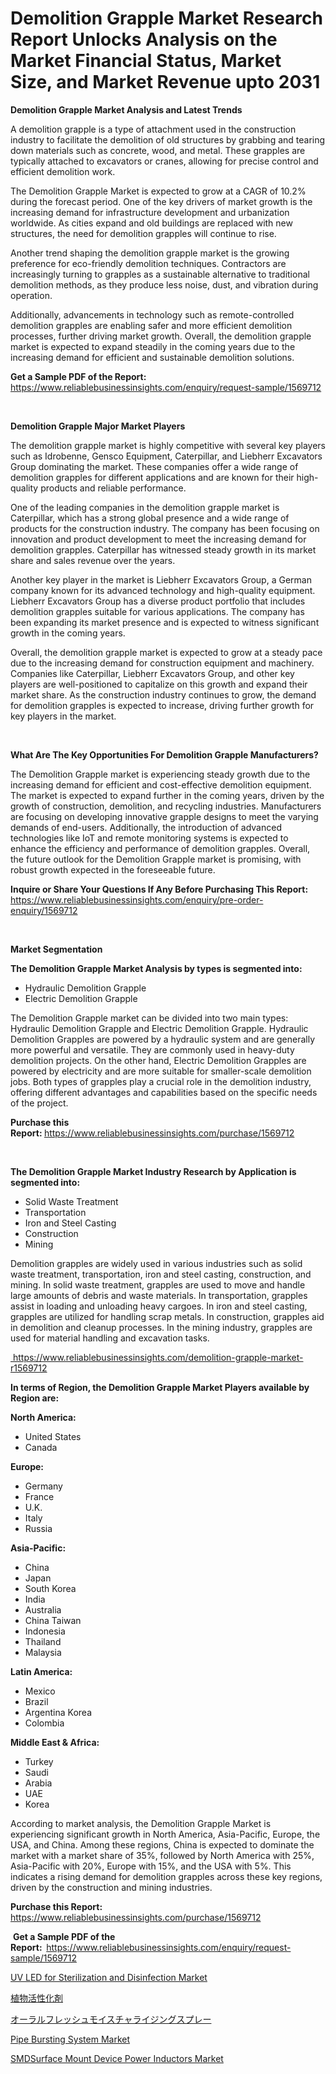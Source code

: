 <p><h1>Demolition Grapple Market Research Report Unlocks Analysis on the Market Financial Status, Market Size, and Market Revenue upto 2031</h1></p><p><strong>Demolition Grapple Market Analysis and Latest Trends</strong></p>
<p><p>A demolition grapple is a type of attachment used in the construction industry to facilitate the demolition of old structures by grabbing and tearing down materials such as concrete, wood, and metal. These grapples are typically attached to excavators or cranes, allowing for precise control and efficient demolition work.</p><p>The Demolition Grapple Market is expected to grow at a CAGR of 10.2% during the forecast period. One of the key drivers of market growth is the increasing demand for infrastructure development and urbanization worldwide. As cities expand and old buildings are replaced with new structures, the need for demolition grapples will continue to rise.</p><p>Another trend shaping the demolition grapple market is the growing preference for eco-friendly demolition techniques. Contractors are increasingly turning to grapples as a sustainable alternative to traditional demolition methods, as they produce less noise, dust, and vibration during operation.</p><p>Additionally, advancements in technology such as remote-controlled demolition grapples are enabling safer and more efficient demolition processes, further driving market growth. Overall, the demolition grapple market is expected to expand steadily in the coming years due to the increasing demand for efficient and sustainable demolition solutions.</p></p>
<p><strong>Get a Sample PDF of the Report:&nbsp;</strong> <a href="https://www.reliablebusinessinsights.com/enquiry/request-sample/1569712">https://www.reliablebusinessinsights.com/enquiry/request-sample/1569712</a></p>
<p>&nbsp;</p>
<p><strong>Demolition Grapple Major Market Players</strong></p>
<p><p>The demolition grapple market is highly competitive with several key players such as Idrobenne, Gensco Equipment, Caterpillar, and Liebherr Excavators Group dominating the market. These companies offer a wide range of demolition grapples for different applications and are known for their high-quality products and reliable performance. </p><p>One of the leading companies in the demolition grapple market is Caterpillar, which has a strong global presence and a wide range of products for the construction industry. The company has been focusing on innovation and product development to meet the increasing demand for demolition grapples. Caterpillar has witnessed steady growth in its market share and sales revenue over the years.</p><p>Another key player in the market is Liebherr Excavators Group, a German company known for its advanced technology and high-quality equipment. Liebherr Excavators Group has a diverse product portfolio that includes demolition grapples suitable for various applications. The company has been expanding its market presence and is expected to witness significant growth in the coming years.</p><p>Overall, the demolition grapple market is expected to grow at a steady pace due to the increasing demand for construction equipment and machinery. Companies like Caterpillar, Liebherr Excavators Group, and other key players are well-positioned to capitalize on this growth and expand their market share. As the construction industry continues to grow, the demand for demolition grapples is expected to increase, driving further growth for key players in the market.</p></p>
<p>&nbsp;</p>
<p><strong>What Are The Key Opportunities For Demolition Grapple Manufacturers?</strong></p>
<p><p>The Demolition Grapple market is experiencing steady growth due to the increasing demand for efficient and cost-effective demolition equipment. The market is expected to expand further in the coming years, driven by the growth of construction, demolition, and recycling industries. Manufacturers are focusing on developing innovative grapple designs to meet the varying demands of end-users. Additionally, the introduction of advanced technologies like IoT and remote monitoring systems is expected to enhance the efficiency and performance of demolition grapples. Overall, the future outlook for the Demolition Grapple market is promising, with robust growth expected in the foreseeable future.</p></p>
<p><strong>Inquire or Share Your Questions If Any Before Purchasing This Report:</strong> <a href="https://www.reliablebusinessinsights.com/enquiry/pre-order-enquiry/1569712">https://www.reliablebusinessinsights.com/enquiry/pre-order-enquiry/1569712</a></p>
<p>&nbsp;</p>
<p><strong>Market Segmentation</strong></p>
<p><strong>The Demolition Grapple Market Analysis by types is segmented into:</strong></p>
<p><ul><li>Hydraulic Demolition Grapple</li><li>Electric Demolition Grapple</li></ul></p>
<p><p>The Demolition Grapple market can be divided into two main types: Hydraulic Demolition Grapple and Electric Demolition Grapple. Hydraulic Demolition Grapples are powered by a hydraulic system and are generally more powerful and versatile. They are commonly used in heavy-duty demolition projects. On the other hand, Electric Demolition Grapples are powered by electricity and are more suitable for smaller-scale demolition jobs. Both types of grapples play a crucial role in the demolition industry, offering different advantages and capabilities based on the specific needs of the project.</p></p>
<p><strong>Purchase this Report:&nbsp;</strong><a href="https://www.reliablebusinessinsights.com/purchase/1569712">https://www.reliablebusinessinsights.com/purchase/1569712</a></p>
<p>&nbsp;</p>
<p><strong>The Demolition Grapple Market Industry Research by Application is segmented into:</strong></p>
<p><ul><li>Solid Waste Treatment</li><li>Transportation</li><li>Iron and Steel Casting</li><li>Construction</li><li>Mining</li></ul></p>
<p><p>Demolition grapples are widely used in various industries such as solid waste treatment, transportation, iron and steel casting, construction, and mining. In solid waste treatment, grapples are used to move and handle large amounts of debris and waste materials. In transportation, grapples assist in loading and unloading heavy cargoes. In iron and steel casting, grapples are utilized for handling scrap metals. In construction, grapples aid in demolition and cleanup processes. In the mining industry, grapples are used for material handling and excavation tasks.</p></p>
<p><a href="https://www.reliablebusinessinsights.com/demolition-grapple-market-r1569712">&nbsp;https://www.reliablebusinessinsights.com/demolition-grapple-market-r1569712</a></p>
<p><strong>In terms of Region, the Demolition Grapple Market Players available by Region are:</strong></p>
<p>
    <p> <strong> North America: </strong>
        <ul>
            <li>United States</li>
            <li>Canada</li>
        </ul>
        </p> 
    <p> <strong> Europe: </strong>
        <ul>
            <li>Germany</li>
            <li>France</li>
            <li>U.K.</li>
            <li>Italy</li>
            <li>Russia</li>
        </ul>
        </p> 
    <p> <strong> Asia-Pacific: </strong>
        <ul>
            <li>China</li>
            <li>Japan</li>
            <li>South Korea</li>
            <li>India</li>
            <li>Australia</li>
            <li>China Taiwan</li>
            <li>Indonesia</li>
            <li>Thailand</li>
            <li>Malaysia</li>
        </ul>
        </p> 
    <p> <strong> Latin America: </strong>
        <ul>
            <li>Mexico</li>
            <li>Brazil</li>
            <li>Argentina Korea</li>
            <li>Colombia</li>
        </ul>
        </p> 
    <p> <strong> Middle East & Africa: </strong>
        <ul>
            <li>Turkey</li>
            <li>Saudi</li>
            <li>Arabia</li>
            <li>UAE</li>
            <li>Korea</li>
        </ul>
    </p>
    </p>
<p><p>According to market analysis, the Demolition Grapple Market is experiencing significant growth in North America, Asia-Pacific, Europe, the USA, and China. Among these regions, China is expected to dominate the market with a market share of 35%, followed by North America with 25%, Asia-Pacific with 20%, Europe with 15%, and the USA with 5%. This indicates a rising demand for demolition grapples across these key regions, driven by the construction and mining industries.</p></p>
<p><strong>Purchase this Report: </strong><a href="https://www.reliablebusinessinsights.com/purchase/1569712">https://www.reliablebusinessinsights.com/purchase/1569712</a></p>
<p>&nbsp;<strong>Get a Sample PDF of the Report:&nbsp;&nbsp;</strong><a href="https://www.reliablebusinessinsights.com/enquiry/request-sample/1569712">https://www.reliablebusinessinsights.com/enquiry/request-sample/1569712</a></p>
<p><strong></strong></p>
<p><p><a href="https://issuu.com/reportprime-2/docs/uv-led-for-sterilization-and-disinfection-market-s">UV LED for Sterilization and Disinfection Market</a></p><p><a href="https://github.com/RudyBoyer2017/Market-Research-Report-List-1/blob/main/8159525108579.md">植物活性化剤</a></p><p><a href="https://github.com/BrionnaBoyle/Market-Research-Report-List-1/blob/main/3200047108580.md">オーラルフレッシュモイスチャライジングスプレー</a></p><p><a href="https://github.com/seekum/Market-Research-Report-List-3/blob/main/pipe-bursting-system-market.md">Pipe Bursting System Market</a></p><p><a href="https://issuu.com/reportprime-2/docs/smdsurface-mount-device-power-induc_d11c822c48f8ff">SMDSurface Mount Device Power Inductors Market</a></p></p>